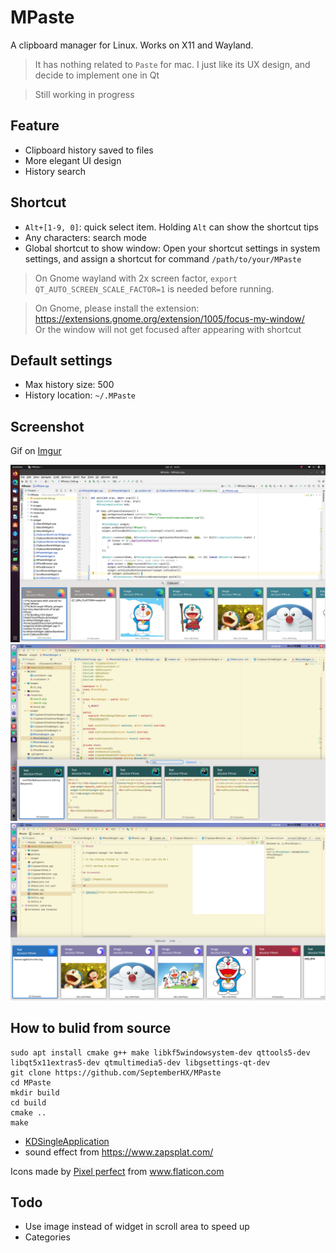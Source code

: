 # MPaste

A clipboard manager for Linux. Works on X11 and Wayland.

> It has nothing related to `Paste` for mac. I just like its UX design, and decide to implement one in Qt

> Still working in progress

## Feature

* Clipboard history saved to files
* More elegant UI design
* History search

## Shortcut

* `Alt+[1-9, 0]`: quick select item. Holding `Alt` can show the shortcut tips
* Any characters: search mode
* Global shortcut to show window: Open your shortcut settings in system settings, and assign a shortcut for command `/path/to/your/MPaste`

> On Gnome wayland with 2x screen factor, `export QT_AUTO_SCREEN_SCALE_FACTOR=1` is needed before running.

> On Gnome, please install the extension: https://extensions.gnome.org/extension/1005/focus-my-window/  
> Or the window will not get focused after appearing with shortcut
## Default settings

* Max history size: 500
* History location: `~/.MPaste`

## Screenshot

Gif on [Imgur](https://i.imgur.com/79gyO0n.gifv)

![s1_ubuntu](./images/s1_ubuntu.png)
![s2](./images/s2.png)
![s1](./images/s1.png)

## How to bulid from source

```shell
sudo apt install cmake g++ make libkf5windowsystem-dev qttools5-dev libqt5x11extras5-dev qtmultimedia5-dev libgsettings-qt-dev
git clone https://github.com/SeptemberHX/MPaste
cd MPaste
mkdir build
cd build
cmake ..
make
```

* [KDSingleApplication](https://github.com/KDAB/KDSingleApplication)
* sound effect from https://www.zapsplat.com/

<div>Icons made by <a href="https://www.flaticon.com/authors/pixel-perfect" title="Pixel perfect">Pixel perfect</a> from <a href="https://www.flaticon.com/" title="Flaticon">www.flaticon.com</a></div>

## Todo

* Use image instead of widget in scroll area to speed up
* Categories
